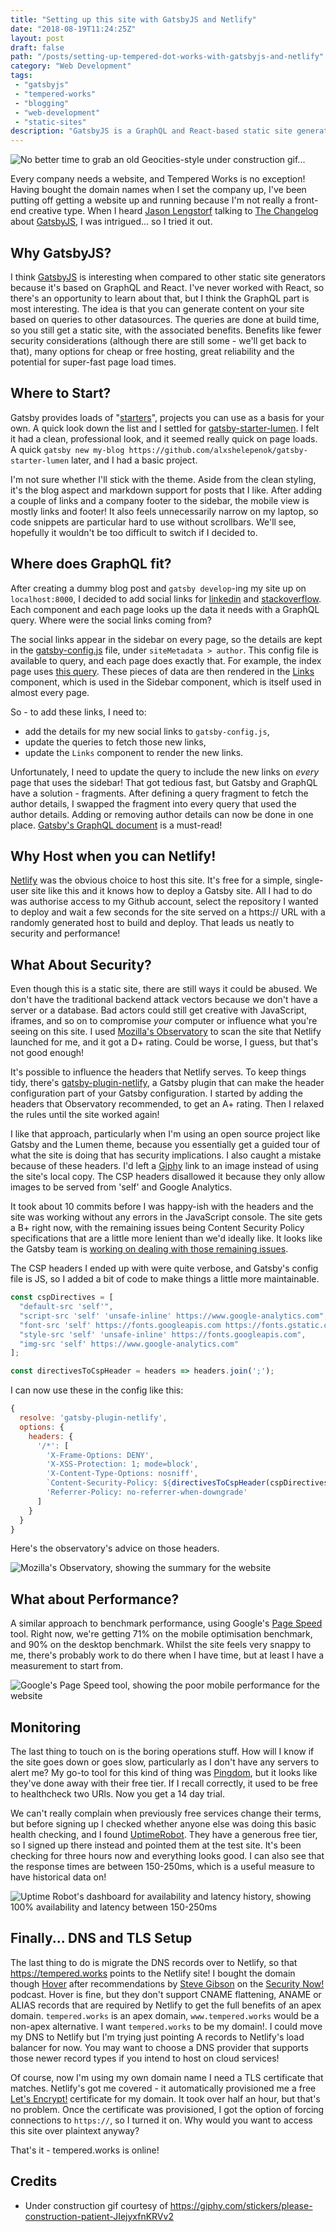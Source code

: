 ```yaml
---
title: "Setting up this site with GatsbyJS and Netlify"
date: "2018-08-19T11:24:25Z"
layout: post
draft: false
path: "/posts/setting-up-tempered-dot-works-with-gatsbyjs-and-netlify"
category: "Web Development"
tags:
 - "gatsbyjs"
 - "tempered-works"
 - "blogging"
 - "web-development"
 - "static-sites"
description: "GatsbyJS is a GraphQL and React-based static site generator that aims to produce really fast sites. Here's what happened when I used it to set up the tempered.works website on Netlify."
---
```


![No better time to grab an old Geocities-style under construction gif...](under-construction.gif)

Every company needs a website, and Tempered Works is no exception!
Having bought the domain names when I set the company up, I've been putting off getting a website up and running because I'm not really a front-end creative type.
When I heard [Jason Lengstorf](https://twitter.com/jlengstorf) talking to [The Changelog](https://changelog.com/podcast/306) about [GatsbyJS](https://www.gatsbyjs.org/),
I was intrigued... so I tried it out.

## Why GatsbyJS?

I think [GatsbyJS](https://www.gatsbyjs.org/) is interesting when compared to other static site generators because it's based on GraphQL and React.
I've never worked with React, so there's an opportunity to learn about that, but I think the GraphQL part is most interesting.
The idea is that you can generate content on your site based on queries to other datasources.
The queries are done at build time, so you still get a static site, with the associated benefits.
Benefits like fewer security considerations (although there are still some - we'll get back to that),
many options for cheap or free hosting, great reliability and the potential for super-fast page load times.

## Where to Start?

Gatsby provides loads of "[starters](https://www.gatsbyjs.org/docs/gatsby-starters/)", projects you can use as a basis for your own.
A quick look down the list and I settled for [gatsby-starter-lumen](https://github.com/alxshelepenok/gatsby-starter-lumen).
I felt it had a clean, professional look, and it seemed really quick on page loads.
A quick `gatsby new my-blog https://github.com/alxshelepenok/gatsby-starter-lumen` later, and I had a basic project.

I'm not sure whether I'll stick with the theme.
Aside from the clean styling, it's the blog aspect and markdown support for posts that I like.
After adding a couple of links and a company footer to the sidebar, the mobile view is mostly links and footer!
It also feels unnecessarily narrow on my laptop, so code snippets are particular hard to use without scrollbars.
We'll see, hopefully it wouldn't be too difficult to switch if I decided to.

## Where does GraphQL fit?

After creating a dummy blog post and `gatsby develop`-ing my site up on `localhost:8000`,
I decided to add social links for [linkedin](https://linkedin.com) and [stackoverflow](https://stackoverflow.com).
Each component and each page looks up the data it needs with a GraphQL query.
Where were the social links coming from?

The social links appear in the sidebar on every page,
so the details are kept in the [gatsby-config.js](https://github.com/alxshelepenok/gatsby-starter-lumen/blob/2a6e053ab9d3e8f9f3d2e6b511436f8c8e727f6e/gatsby-config.js) file,
under `siteMetadata > author`.
This config file is available to query, and each page does exactly that.
For example, the index page uses [this query](https://github.com/alxshelepenok/gatsby-starter-lumen/blob/2a6e053ab9d3e8f9f3d2e6b511436f8c8e727f6e/src/pages/index.jsx#L34).
These pieces of data are then rendered in the [Links](https://github.com/alxshelepenok/gatsby-starter-lumen/blob/2a6e053ab9d3e8f9f3d2e6b511436f8c8e727f6e/src/components/Links/index.jsx#L18)
component, which is used in the Sidebar component, which is itself used in almost every page.

So - to add these links, I need to:
- add the details for my new social links to `gatsby-config.js`,
- update the queries to fetch those new links,
- update the `Links` component to render the new links.

Unfortunately, I need to update the query to include the new links on *every* page that uses the sidebar!
That got tedious fast, but Gatsby and GraphQL have a solution - fragments.
After defining a query fragment to fetch the author details,
I swapped the fragment into every query that used the author details.
Adding or removing author details can now be done in one place.
[Gatsby's GraphQL document](https://www.gatsbyjs.org/docs/querying-with-graphql/) is a must-read!

## Why Host when you can Netlify!

[Netlify](https://netlify.com) was the obvious choice to host this site.
It's free for a simple, single-user site like this and it knows how to deploy a Gatsby site.
All I had to do was authorise access to my Github account, select the repository I wanted to deploy and wait a few seconds
for the site served on a https:// URL with a randomly generated host to build and deploy.
That leads us neatly to security and performance!

## What About Security?

Even though this is a static site, there are still ways it could be abused.
We don't have the traditional backend attack vectors because we don't have a server or a database.
Bad actors could still get creative with JavaScript, iframes, and so on to compromise *your* computer or influence what you're seeing on this site.
I used [Mozilla's Observatory](https://observatory.mozilla.org) to scan the site that Netlify launched for me, and it got a D+ rating.
Could be worse, I guess, but that's not good enough!

It's possible to influence the headers that Netlify serves.
To keep things tidy, there's [gatsby-plugin-netlify](https://www.gatsbyjs.org/packages/gatsby-plugin-netlify/), a Gatsby plugin that can make the header configuration part of your Gatsby configuration.
I started by adding the headers that Observatory recommended, to get an A+ rating.
Then I relaxed the rules until the site worked again!

I like that approach, particularly when I'm using an open source project like Gatsby and the Lumen theme,
because you essentially get a guided tour of what the site is doing that has security implications.
I also caught a mistake because of these headers.
I'd left a [Giphy](https://giphy.com) link to an image instead of using the site's local copy.
The CSP headers disallowed it because they only allow images to be served from 'self' and Google Analytics.

It took  about 10 commits before I was happy-ish with the headers and the site was working without any errors in the JavaScript console.
The site gets a B+ right now, with the remaining issues being Content Security Policy specifications that are a little more lenient than we'd ideally like.
It looks like the Gatsby team is [working on dealing with those remaining issues](https://github.com/gatsbyjs/gatsby/issues/3758).

The CSP headers I ended up with were quite verbose, and Gatsby's config file is JS, so I added a bit of code to make things a little more maintainable.

```javascript
const cspDirectives = [
  "default-src 'self'",
  "script-src 'self' 'unsafe-inline' https://www.google-analytics.com",
  "font-src 'self' https://fonts.googleapis.com https://fonts.gstatic.com",
  "style-src 'self' 'unsafe-inline' https://fonts.googleapis.com",
  "img-src 'self' https://www.google-analytics.com"
];

const directivesToCspHeader = headers => headers.join(';');
```

I can now use these in the config like this:

```javascript
{
  resolve: 'gatsby-plugin-netlify',
  options: {
    headers: {
      '/*': [
        'X-Frame-Options: DENY',
        'X-XSS-Protection: 1; mode=block',
        'X-Content-Type-Options: nosniff',
        `Content-Security-Policy: ${directivesToCspHeader(cspDirectives)}`,
        'Referrer-Policy: no-referrer-when-downgrade'
      ]
    }
  }
}
```

Here's the observatory's advice on those headers.

![Mozilla's Observatory, showing the summary for the website](observatory.png)


## What about Performance?

A similar approach to benchmark performance, using Google's [Page Speed](https://developers.google.com/speed/pagespeed/insights/) tool.
Right now, we're getting 71% on the mobile optimisation benchmark, and 90% on the desktop benchmark.
Whilst the site feels very snappy to me, there's probably work to do there when I have time, but at least I have a measurement to start from.

![Google's Page Speed tool, showing the poor mobile performance for the website](pagespeed.png)

## Monitoring

The last thing to touch on is the boring operations stuff.
How will I know if the site goes down or goes slow, particularly as I don't have any servers to alert me?
My go-to tool for this kind of thing was [Pingdom](https://pingdom.com), but it looks like they've done away with their free tier.
If I recall correctly, it used to be free to healthcheck two URls. Now you get a 14 day trial.

We can't really complain when previously free services change their terms, but before signing up I checked whether anyone else was doing this basic health checking,
and I found [UptimeRobot](https://uptimerobot.com). They have a generous free tier, so I signed up there instead and pointed them at the test site.
It's been checking for three hours now and everything looks good.
I can also see that the response times are between 150-250ms, which is a useful measure to have historical data on!

![Uptime Robot's dashboard for availability and latency history, showing 100% availability and latency between 150-250ms](uptimerobot.png)

## Finally... DNS and TLS Setup

The last thing to do is migrate the DNS records over to Netlify, so that https://tempered.works points to the Netlify site!
I bought the domain though [Hover](https://www.hover.com) after recommendations by [Steve Gibson](https://twitter.com/sggrc) on the [Security Now!](https://twit.tv/shows/security-now) podcast.
Hover is fine, but they don't support CNAME flattening, ANAME or ALIAS records that are required by Netlify to get the full benefits of an apex domain.
`tempered.works` is an apex domain, `www.tempered.works` would be a non-apex alternative. I want `tempered.works` to be my domain!.
I could move my DNS to Netlify but I'm trying just pointing A records to Netlify's load balancer for now.
You may want to choose a DNS provider that supports those newer record types if you intend to host on cloud services!

Of course, now I'm using my own domain name I need a TLS certificate that matches.
Netlify's got me covered - it automatically provisioned me a free [Let's Encrypt!](https://letsencrypt.org/) certificate for my domain.
It took over half an hour, but that's no problem.
Once the certificate was provisioned, I got the option of forcing connections to `https://`, so I turned it on.
Why would you want to access this site over plaintext anyway?

That's it - tempered.works is online!

## Credits

- Under construction gif courtesy of https://giphy.com/stickers/please-construction-patient-JIejyxfnKRVv2

